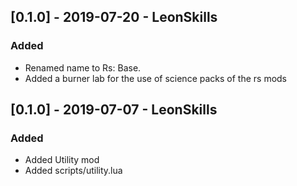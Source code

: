 ## [0.1.0] - 2019-07-20 - LeonSkills
### Added
- Renamed name to Rs: Base. 
- Added a burner lab for the use of science packs of the rs mods


## [0.1.0] - 2019-07-07 - LeonSkills
### Added
- Added Utility mod
- Added scripts/utility.lua
